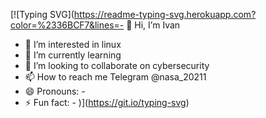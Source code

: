 [![Typing SVG](https://readme-typing-svg.herokuapp.com?color=%2336BCF7&lines=- 👋 Hi, I’m Ivan
- 👀 I’m interested in linux 
- 🌱 I’m currently learning 
- 💞️ I’m looking to collaborate on cybersecurity
- 📫 How to reach me Telegram @nasa_20211
- 😄 Pronouns: -
- ⚡ Fun fact: -
)](https://git.io/typing-svg)

<!---
Vanea678/Vanea678 is a ✨ special ✨ repository because its `README.md` (this file) appears on your GitHub profile.
You can click the Preview link to take a look at your changes.
--->
